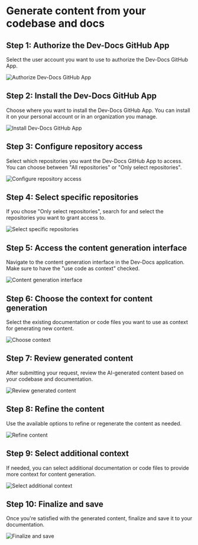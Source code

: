 # Generate content from your codebase and docs

## Step 1: Authorize the Dev-Docs GitHub App

Select the user account you want to use to authorize the Dev-Docs GitHub App.

![Authorize Dev-Docs GitHub App](/img/generate_content_from_your_codebase_and_docs/step_3.png)

## Step 2: Install the Dev-Docs GitHub App

Choose where you want to install the Dev-Docs GitHub App. You can install it on your personal account or in an organization you manage.

![Install Dev-Docs GitHub App](/img/generate_content_from_your_codebase_and_docs/step_4.png)

## Step 3: Configure repository access

Select which repositories you want the Dev-Docs GitHub App to access. You can choose between "All repositories" or "Only select repositories".

![Configure repository access](/img/generate_content_from_your_codebase_and_docs/step_5.png)

## Step 4: Select specific repositories

If you chose "Only select repositories", search for and select the repositories you want to grant access to.

![Select specific repositories](/img/generate_content_from_your_codebase_and_docs/step_6.png)

## Step 5: Access the content generation interface

Navigate to the content generation interface in the Dev-Docs application. Make sure to have the "use code as context" checked.

![Content generation interface](/img/generate_content_from_your_codebase_and_docs/step_7.png)

## Step 6: Choose the context for content generation

Select the existing documentation or code files you want to use as context for generating new content.

![Choose context](/img/generate_content_from_your_codebase_and_docs/step_9.png)

## Step 7: Review generated content

After submitting your request, review the AI-generated content based on your codebase and documentation.

![Review generated content](/img/generate_content_from_your_codebase_and_docs/step_12.png)

## Step 8: Refine the content

Use the available options to refine or regenerate the content as needed.

![Refine content](/img/generate_content_from_your_codebase_and_docs/step_13.png)

## Step 9: Select additional context

If needed, you can select additional documentation or code files to provide more context for content generation.

![Select additional context](/img/generate_content_from_your_codebase_and_docs/step_16.png)

## Step 10: Finalize and save

Once you're satisfied with the generated content, finalize and save it to your documentation.

![Finalize and save](/img/generate_content_from_your_codebase_and_docs/step_17.png)
